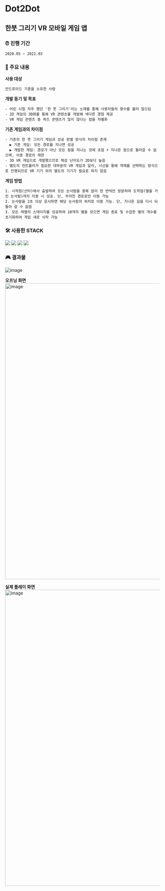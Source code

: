 # Dot2Dot
## 한붓 그리기 VR 모바일 게임 앱

### ⏰ 진행 기간
    2020.05 ~ 2021.03

### 🔎 주요 내용
 **사용 대상**
 
    안드로이드 기종을 소유한 사람
    
  **개발 동기 및 목표**

    - 어린 시절 자주 했던 '한 붓 그리기'라는 소재를 통해 사용자들의 향수를 불러 일으킴
    - 2D 게임의 3D화를 통해 VR 콘텐츠를 개발해 색다른 경험 제공
    - VR 게임 콘텐츠 중 퀴즈 콘텐츠가 많지 않다는 점을 차별화
    
  **기존 게임과의 차이점**

    - 기존의 한 붓 그리기 게임과 성공 판별 방식의 차이점 존재
      ▶︎ 기존 게임: 모든 경로를 지나면 성공
      ▶︎ 개발한 게임: 경로가 아닌 모든 점을 지나는 것에 초점 + 지나온 점으로 돌아갈 수 없으며, 이동 경로의 제한
    - 3D VR 게임으로 개발했으므로 체감 난이도가 2D보다 높음
    - 별도의 컨트롤러가 필요한 대부분의 VR 게임과 달리, 시선을 통해 객체를 선택하는 방식으로 진행되므로 VR 기기 외의 별도의 기기가 필요로 하지 않음
    
  **게임 방법**
  
    1. 시작점(산타)에서 출발하여 모든 눈사람을 중복 없이 한 번씩만 방문하여 도착점(별을 가진 눈사람)까지 이동 시 성공. 단, 주어진 경로로만 이동 가능
    2. 눈사람을 2초 이상 응시하면 해당 눈사람의 위치로 이동 가능. 단, 지나온 길을 다시 되돌아 갈 수 없음
    3. 모든 레벨의 스테이지를 성공하여 10개의 별을 모으면 게임 종료 및 수집한 별의 개수를 초기화하여 게임 새로 시작 가능
      
### 🛠️ 사용한 STACK
<div style="center">
  <img src="https://img.shields.io/badge/c%23-%23239120.svg?style=for-the-badge&logo=c-sharp&logoColor=white"/>
  <img src="https://img.shields.io/badge/unity-%23000000.svg?style=for-the-badge&logo=unity&logoColor=white"/>
  <img src="https://img.shields.io/badge/Blender-F5792A.svg?style=for-the-badge&logo=Blender&logoColor=white"/>
  <img src="https://img.shields.io/badge/Google Cardboard-FF7143.svg?style=for-the-badge&logo=Google Cardboard&logoColor=white"/>
</div>

### 🎮 결과물
![image](https://user-images.githubusercontent.com/61402459/213619121-480a46a6-fce4-4728-99af-2f50c463b793.png)

**오프닝 화면**
<img width="960" alt="image" src="https://user-images.githubusercontent.com/61402459/213621455-5df1cd64-d716-4e13-beef-05f9cbd7b8ab.png">

**실제 플레이 화면**
<img width="960" alt="image" src="https://user-images.githubusercontent.com/61402459/213620975-f7136049-5ec7-4746-a446-16a2ba391321.png">
